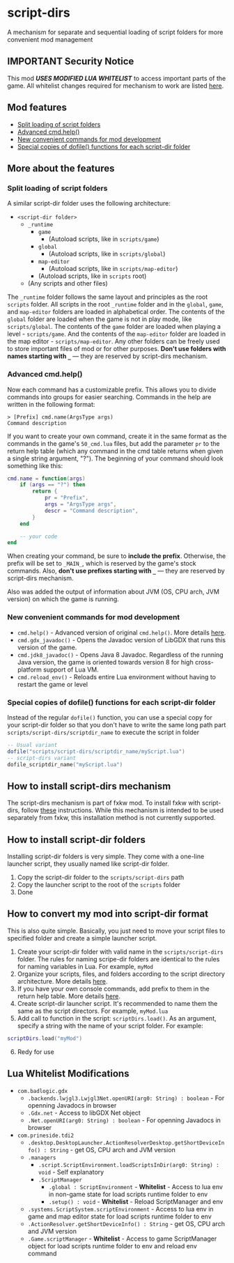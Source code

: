 # script-dirs 
A mechanism for separate and sequential loading of script folders for more convenient mod management

## IMPORTANT Security Notice
This mod _**USES MODIFIED LUA WHITELIST**_ to access important parts of the game. All whitelist changes required for mechanism to work are listed [here](#lua-whitelist-modifications).

## Mod features
- [Split loading of script folders](#split-loading-of-script-folders)
- [Advanced cmd.help()](#advanced-cmdhelp)
- [New convenient commands for mod development](#new-convenient-commands-for-mod-development)
- [Special copies of dofile() functions for each script-dir folder](#special-copies-of-dofile-functions-for-each-script-dir-folder)

## More about the features
### Split loading of script folders
A similar script-dir folder uses the following architecture:

- `<script-dir folder>`
    - `_runtime`
        - `game`
            - (Autoload scripts, like in `scripts/game`)
        - `global`
            - (Autoload scripts, like in `scripts/global`)
        - `map-editor`
            - (Autoload scripts, like in `scripts/map-editor`)
        - (Autoload scripts, like in `scripts` root)
    - (Any scripts and other files)

The `_runtime` folder follows the same layout and principles as the root `scripts` folder. All scripts in the root `_runtime` folder and in the `global`, `game`, and `map-editor` folders are loaded in alphabetical order. The contents of the `global` folder are loaded when the game is not in play mode, like `scripts/global`. The contents of the `game` folder are loaded when playing a level - `scripts/game`. And the contents of the `map-editor` folder are loaded in the map editor - `scripts/map-editor`. Any other folders can be freely used to store important files of mod or for other purposes. **Don't use folders with names starting with `_`** — they are reserved by script-dirs mechanism.

### Advanced cmd.help()
Now each command has a customizable prefix. This allows you to divide commands into groups for easier searching. Commands in the help are written in the following format:

```
> [Prefix] cmd.name(ArgsType args)
Command description
```

If you want to create your own command, create it in the same format as the commands in the game's `50_cmd.lua` files, but add the parameter `pr` to the return help table (which any command in the cmd table returns when given a single string argument, "?"). The beginning of your command should look something like this:

```lua
cmd.name = function(args)
    if (args == "?") then
        return {
            pr = "Prefix",
            args = "ArgsType args",
            descr = "Command description",
        }
    end

    -- your code
end
```

When creating your command, be sure to **include the prefix**. Otherwise, the prefix will be set to `_MAIN_`, which is reserved by the game's stock commands. Also, **don't use prefixes starting with `_`** — they are reserved by script-dirs mechanism.

Also was added the output of information about JVM (OS, CPU arch, JVM version) on which the game is running.

### New convenient commands for mod development
- `cmd.help()` - Advanced version of original `cmd.help()`. More details [here](#advanced-cmdhelp).
- `cmd.gdx_javadoc()` - Opens the Javadoc version of LibGDX that runs this version of the game.
- `cmd.jdk8_javadoc()` - Opens Java 8 Javadoc. Regardless of the running Java version, the game is oriented towards version 8 for high cross-platform support of Lua VM.
- `cmd.reload_env()` - Reloads entire Lua environment without having to restart the game or level

### Special copies of dofile() functions for each script-dir folder
Instead of the regular `dofile()` function, you can use a special copy for your script-dir folder so that you don't have to write the same long path part `scripts/script-dirs/scriptdir_name` to execute the script in folder

```lua
-- Usual variant
dofile("scripts/script-dirs/scriptdir_name/myScript.lua")
-- script-dirs variant
dofile_scriptdir_name("myScript.lua")
```

## How to install script-dirs mechanism
The script-dirs mechanism is part of fxkw mod. To install fxkw with script-dirs, follow [these](../../../../README.md#how-to-install) instructions. While this mechanism is intended to be used separately from fxkw, this installation method is not currently supported.

## How to install script-dir folders
Installing script-dir folders is very simple. They come with a one-line launcher script, they usually named like script-dir folder.
1. Copy the script-dir folder to the `scripts/script-dirs` path
2. Copy the launcher script to the root of the `scripts` folder
3. Done

## How to convert my mod into script-dir format
This is also quite simple. Basically, you just need to move your script files to specified folder and create a simple launcher script.
1. Create your script-dir folder with valid name in the `scripts/script-dirs` folder. The rules for naming scripе-dir folders are identical to the rules for naming variables in Lua. For example, `myMod`
2. Organize your scripts, files, and folders according to the script directory architecture. More details [here](#split-loading-of-script-folders).
3. If you have your own console commands, add prefix to them in the return help table. More details [here](#advanced-cmdhelp).
4. Create script-dir launcher script. It's recommended to name them the same as the script directors. For example, `myMod.lua`
5. Add call to function in the script: `scriptDirs.load()`. As an argument, specify a string with the name of your script folder. For example:
```lua
scriptDirs.load("myMod")
```
6. Redy for use

## Lua Whitelist Modifications
- `com.badlogic.gdx`
    - `.backends.lwjgl3.Lwjgl3Net.openURI(arg0: String) : boolean` - For openning Javadocs in browser 
    - `.Gdx.net` - Access to libGDX Net object
    - `.Net.openURI(arg0: String) : boolean` - For openning Javadocs in browser 
- `com.prineside.tdi2`
    - `.desktop.DesktopLauncher.ActionResolverDesktop.getShortDeviceInfo() : String` - get OS, CPU arch and JVM version
    - `.managers`
        - `.script.ScriptEnvironment.loadScriptsInDir(arg0: String) : void` - Self explanatory
        - `.ScriptManager`
            - `.global : ScriptEnvironment` - **Whitelist** - Access to lua env in non-game state for load scripts runtime folder to env
            - `.setup() : void` - **Whitelist** - Reload ScriptManager and env
    - `.systems.ScriptSystem.scriptEnvironment` - Access to lua env in game and map editor state for load scripts runtime folder to env
    - `.ActionResolver.getShortDeviceInfo() : String` - get OS, CPU arch and JVM version
    - `.Game.scriptManager` - **Whitelist** - Access to game ScriptManager object for load scripts runtime folder to env and reload env command

